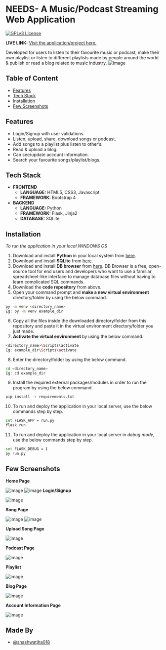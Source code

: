 # NEEDS- A Music/Podcast Streaming Web Application
[![GPLv3 License](https://img.shields.io/badge/License-GPL%20v3-yellow.svg)](https://opensource.org/licenses/)

**LIVE LINK:** [Visit the application/project here. ](https://needsmusic.herokuapp.com/)

Developed for users to listen to their favourite music or podcast, make their own playlist or listen to different playlists made by people around the world & publish or read a blog related to music industry.
![image](https://user-images.githubusercontent.com/68782027/137207863-049f4767-41d9-43dc-b520-51441871c38d.png)


    


## Table of Content

 - [Features](https://github.com/shashwatjha018/Needs-A-Music-Streaming-Website-/new/main?readme=1#features)
 - [Tech Stack](https://github.com/shashwatjha018/Needs-A-Music-Streaming-Website-/new/main?readme=1#tech-stack)
 - [Installation](https://github.com/shashwatjha018/Needs-A-Music-Streaming-Website-/new/main?readme=1#installation)
 - [Few Screenshots](https://github.com/shashwatjha018/Needs-A-Music-Streaming-Website-/new/main?readme=1#few-screenshots)

  
## Features

- Login/Signup with user validations.
- Listen, upload, share, download songs or podcast. 
- Add songs to a playlist plus listen to other’s.
- Read & upload a blog.
- Can see/update account information.
- Search your favourite songs/playlist/blogs.

## Tech Stack

- **FRONTEND** 
    - **LANGUAGE:** HTML5, CSS3, Javascript
    - **FRAMEWORK:** Bootstrap 4
- **BACKEND**
    - **LANGUAGE:** Python
    - **FRAMEWORK:** Flask, Jinja2
    - **DATABASE:** SQLite

  
## Installation

*To run the application in your local WINDOWS OS*

1. Download and install **Python** in your local system from [here](https://www.python.org/downloads/).
2. Download and install **SQLite** from [here](https://www.sqlite.org/download.html).
3. Download and install **DB browser** from [here](https://sqlitebrowser.org/dl/). DB Browser is a free, open-source tool for end users and developers who want to use a familiar spreadsheet-like interface to manage database files without having to learn complicated SQL commands.
4. Download the **code repository** from above.
5. Open your command prompt and **make a new virtual environment** directory/folder by using the below command.

  ```bash
  py -m venv <directory_name>
  Eg: py -m venv example_dir

  ```
6. Copy all the files inside the downloaded directory/folder from this repository and paste it in the virtual environment directory/folder you just made.
7. **Activate the virtual environment** by using the below command.
  ```bash
  <directory_name>\Scripts\activate
  Eg: example_dir\Scripts\activate
  ```
8. Enter the directory/folder by using the below command.
  ```bash
  cd <directory_name>
  Eg: cd example_dir
  ```
9. Install the required external packages/modules in order to run the program by using the below command.
  ```bash
  pip install -r requirements.txt
  ```
10. To run and deploy the application in your local server, use the below commands step by step.
  ```bash
  set FLASK_APP = run.py 
  flask run 
  ```
11. To run and deploy the application in your local server in _debug mode_, use the below commands step by step.
  ```bash
  set FLASK_DEBUG = 1 
  py run.py
  ```    
## Few Screenshots

**Home Page**

![image](https://user-images.githubusercontent.com/68782027/137208967-b7b5503d-d3a4-4f26-ba1d-405ad65c6344.png)
![image](https://user-images.githubusercontent.com/68782027/137208533-341be066-2b14-4cf5-999d-6ede0f9dd89d.png)
**Login/Signup**

![image](https://user-images.githubusercontent.com/68782027/137209339-fc43f91c-5420-49f4-8b44-466bbbf5c408.png)

**Song Page**

![image](https://user-images.githubusercontent.com/68782027/137211075-5a916a8c-a32e-48cb-886c-3f7a91ad54e6.png)
![image](https://user-images.githubusercontent.com/68782027/137211757-6b6b6716-0ce4-4834-a620-15c3c52fae68.png)

**Upload Song Page**

![image](https://user-images.githubusercontent.com/68782027/137211254-4e1ac16a-43c3-45a3-9ddd-66f74e62e029.png)

**Podcast Page**

![image](https://user-images.githubusercontent.com/68782027/137212112-3ef7bb42-3e46-4e2d-b946-8f0aea47f46d.png)

**Playlist**

![image](https://user-images.githubusercontent.com/68782027/137211578-6f678000-ad81-421c-86a1-0166b529751c.png)

**Blog Page**

![image](https://user-images.githubusercontent.com/68782027/137212271-a976f710-ec2b-4451-8944-85e61cfad607.png)

**Account Information Page**

![image](https://user-images.githubusercontent.com/68782027/137212477-a520d298-51f4-4c9e-ab2f-f3930c581bc5.png)
## Made By

- [@shashwatjha018](https://github.com/shashwatjha018)

  
